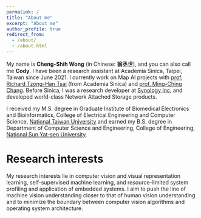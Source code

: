 ```yaml
---
permalink: /
title: "About me"
excerpt: "About me"
author_profile: true
redirect_from: 
  - /about/
  - /about.html
---
```


My name is **Cheng-Shih Wong** (in Chinese: **翁丞世**), and you can also call me **Cody**. I have been a research assistant at Academia Sinica, Taipei, Taiwan since June 2021. I currently work on Map AI projects with [prof. Richard Tzong-Han Tsai](https://www.iisr.csie.ncu.edu.tw/faculty) (from Academia Sinica) and [prof. Ming-Ching Chang](https://www.albany.edu/faculty/mchang2/). Before Sinica, I was a research developer at [Synology Inc.](www.synology.com) and developed world-class Network Attached Storage products.

<!--I received my M.S. degree in [Graduate Institute of Biomedical Electronics and Bioinformatics](http://www.bebi.ntu.edu.tw/web/index/index.jsp?lang=en), [College of Electrical Engineering and Computer Science](http://www.eecs.ntu.edu.tw/?locale=en), [National Taiwan University](https://www.ntu.edu.tw/english/) and earned my B.S. degree in [Department of Computer Science and Engineering](https://cse.nsysu.edu.tw/), [College of Engineering](https://www.engnsysu.com.tw/), [National Sun Yat-sen University](https://www.nsysu.edu.tw/?Lang=en).-->
I received my M.S. degree in Graduate Institute of Biomedical Electronics and Bioinformatics, College of Electrical Engineering and Computer Science, [National Taiwan University](https://www.ntu.edu.tw/english/) and earned my B.S. degree in Department of Computer Science and Engineering, College of Engineering, [National Sun Yat-sen University](https://www.nsysu.edu.tw/?Lang=en).

Research interests
======
My research interests lie in  computer vision and visual representation learning, self-supervised machine learning, and resource-limited system profiling and application of embedded systems. I aim to push the line of machine vision understanding closer to that of human vision understanding and to minimize the boundary between computer vision algorithms and operating system architecture.
